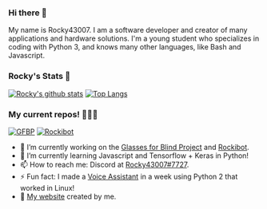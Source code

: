 ### Hi there 👋

My name is Rocky43007. I am a software developer and creator of many applications and hardware solutions. I'm a young student who specializes in coding with Python 3, and knows many other languages, like Bash and Javascript.

### Rocky's Stats 🎉
[![Rocky's github stats](https://github-readme-stats.vercel.app/api?username=Rocky43007&theme=nord&show_icons=true)](https://github.com/anuraghazra/github-readme-stats)
[![Top Langs](https://github-readme-stats.vercel.app/api/top-langs/?username=Rocky43007&theme=nord&layout=compact)](https://github.com/anuraghazra/github-readme-stats)
### My current repos! 👨🏾‍💻
[![GFBP](https://github-readme-stats.vercel.app/api/pin/?username=Rocky43007&repo=GlassesForBlind&theme=nord)](https://www.github.com/Rocky43007/GlassesForBlind)
[![Rockibot](https://github-readme-stats.vercel.app/api/pin/?username=Rocky43007&repo=Rockibot&theme=nord)](https://github.com/Rocky43007/Rockibot)

- 🔭 I’m currently working on the [Glasses for Blind Project](https://www.github.com/Rocky43007/GlassesForBlind) and [Rockibot](https://www.github.com/Rocky43007/Rockibot).
- 🌱 I’m currently learning Javascript and Tensorflow + Keras in Python!
- 📫 How to reach me: Discord at [Rocky43007#7727](https://discord.com/users/361212545924595712).
- ⚡ Fun fact: I made a [Voice Assistant](https://github.com/Rocky43007/Voice-Assistant-For-Linux) in a week using Python 2 that worked in Linux!
- 🔗 [My website](https://rocky43007.github.io) created by me.
